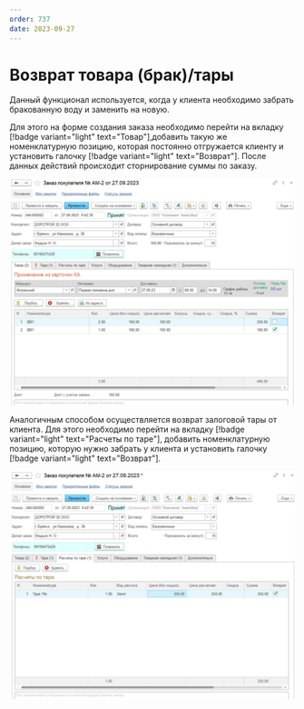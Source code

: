 ```yaml
---
order: 737
date: 2023-09-27
---
```

# Возврат товара (брак)/тары

Данный функционал используется, когда у клиента необходимо забрать бракованную воду и заменить на новую. 

Для этого на форме создания заказа необходимо перейти на вкладку [!badge variant="light" text="Товар"],добавить такую же номенклатурную позицию, которая постоянно отгружается клиенту и установить галочку [!badge variant="light" text="Возврат"]. После данных действий происходит сторнирование суммы по заказу.

![](/images/прием_заказа/товары_возврат.jpg)

Аналогичным способом осуществляется возврат залоговой тары от клиента. Для этого необходимо перейти на вкладку [!badge variant="light" text="Расчеты по таре"], добавить номенклатурную позицию, которую нужно забрать у клиента и установить галочку [!badge variant="light" text="Возврат"]. 

![](/images/прием_заказа/товары_возврат_тары.jpg)
